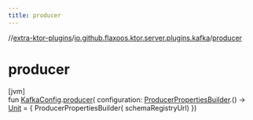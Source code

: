 ```yaml
---
title: producer
---
```


//[extra-ktor-plugins](../../index.md)/[io.github.flaxoos.ktor.server.plugins.kafka](index.md)/[producer](producer.md)

# producer

[jvm]\
fun [KafkaConfig](-kafka-config/index.md).[producer](producer.md)(
configuration: [ProducerPropertiesBuilder](-producer-properties-builder/index.md).()
-&gt; [Unit](https://kotlinlang.org/api/latest/jvm/stdlib/kotlin/-unit/index.md) = { ProducerPropertiesBuilder(
schemaRegistryUrl) })




